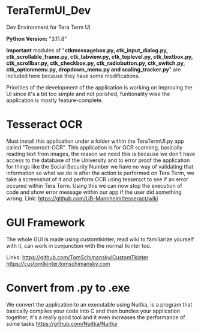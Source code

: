 # TeraTermUI_Dev
Dev Environment for Tera Term UI

**Python Version:** "3.11.8"

**Important** modules of "**ctkmessagebox.py, ctk_input_dialog.py, ctk_scrollable_frame.py, ctk_tabview.py, ctk_toplevel.py,
ctk_textbox.py, ctk_scrollbar.py, ctk_checkbox.py, ctk_radiobutton.py, ctk_switch.py, ctk_optionmenu.py, dropdown_menu.py
and scaling_tracker.py**" are included here because they have some modifications.

Priorities of the development of the application is working on improving the UI since it's a bit too simple and not polished,
funtionality wise the application is mostly feature-complete.

# Tesseract OCR
Must install this application under a folder within the TeraTermUI.py app called "Tesseract-OCR".
This application is for OCR scanning, basically reading text from images, the reason we need this is
because we don't have access to the database of the University and to error proof the application for things like
the Social Security Number we have no way of validating that information so what we do is after the action is performed on Tera Term,
we take a screenshot of it and perform OCR using tesseract to see if an error occured within Tera Term. 
Using this we can now stop the execution of code and show error message within our app if the user did something wrong. 
Link: https://github.com/UB-Mannheim/tesseract/wiki

# GUI Framework
The whole GUI is made using customtkinter, read wiki to familiarize yourself with it, can work in conjunction with the normal tkinter too.

Links: https://github.com/TomSchimansky/CustomTkinter
       https://customtkinter.tomschimansky.com
      
# Convert from .py to .exe
We convert the application to an executable using Nuitka, is a program that basically compiles your code into C and then bundles your application together,
it's a really good tool and it even increases the performance of some tasks https://github.com/Nuitka/Nuitka 
